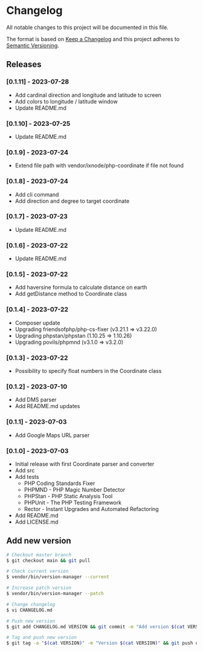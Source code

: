 # Changelog

All notable changes to this project will be documented in this file.

The format is based on [Keep a Changelog](http://keepachangelog.com/en/1.0.0/)
and this project adheres to [Semantic Versioning](http://semver.org/spec/v2.0.0.html).

## Releases

### [0.1.11] - 2023-07-28

* Add cardinal direction and longitude and latitude to screen
* Add colors to longitude / latitude window
* Update README.md

### [0.1.10] - 2023-07-25

* Update README.md

### [0.1.9] - 2023-07-24

* Extend file path with vendor/ixnode/php-coordinate if file not found

### [0.1.8] - 2023-07-24

* Add cli command
* Add direction and degree to target coordinate

### [0.1.7] - 2023-07-23

* Update README.md

### [0.1.6] - 2023-07-22

* Update README.md

### [0.1.5] - 2023-07-22

* Add haversine formula to calculate distance on earth
* Add getDistance method to Coordinate class

### [0.1.4] - 2023-07-22

* Composer update
* Upgrading friendsofphp/php-cs-fixer (v3.21.1 => v3.22.0)
* Upgrading phpstan/phpstan (1.10.25 => 1.10.26)
* Upgrading povils/phpmnd (v3.1.0 => v3.2.0)

### [0.1.3] - 2023-07-22

* Possibility to specify float numbers in the Coordinate class

### [0.1.2] - 2023-07-10

* Add DMS parser
* Add README.md updates

### [0.1.1] - 2023-07-03

* Add Google Maps URL parser

### [0.1.0] - 2023-07-03

* Initial release with first Coordinate parser and converter
* Add src
* Add tests
  * PHP Coding Standards Fixer
  * PHPMND - PHP Magic Number Detector
  * PHPStan - PHP Static Analysis Tool
  * PHPUnit - The PHP Testing Framework
  * Rector - Instant Upgrades and Automated Refactoring
* Add README.md
* Add LICENSE.md

## Add new version

```bash
# Checkout master branch
$ git checkout main && git pull

# Check current version
$ vendor/bin/version-manager --current

# Increase patch version
$ vendor/bin/version-manager --patch

# Change changelog
$ vi CHANGELOG.md

# Push new version
$ git add CHANGELOG.md VERSION && git commit -m "Add version $(cat VERSION)" && git push

# Tag and push new version
$ git tag -a "$(cat VERSION)" -m "Version $(cat VERSION)" && git push origin "$(cat VERSION)"
```
